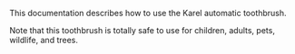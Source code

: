 This documentation describes how to use the Karel automatic toothbrush. 

Note that this toothbrush is totally safe to use for children, adults, pets, wildlife, and trees.
